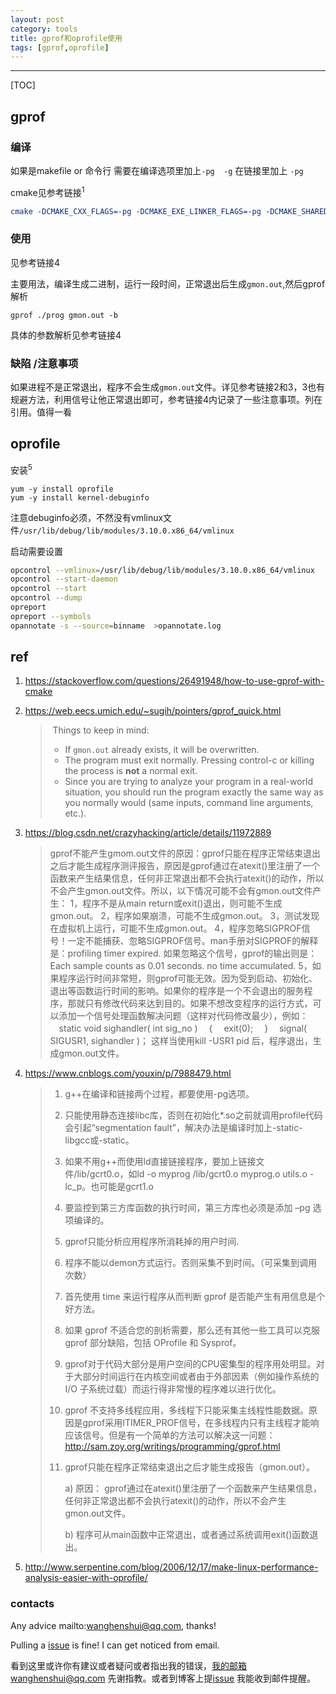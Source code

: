 ```yaml
---
layout: post
category: tools
title: gprof和oprofile使用
tags: [gprof,oprofile]
---
```


  

---

[TOC]

## gprof

### 编译

如果是makefile or 命令行 需要在编译选项里加上`-pg  -g` 在链接里加上 `-pg`

cmake见参考链接<sup>1</sup>

```cmake
cmake -DCMAKE_CXX_FLAGS=-pg -DCMAKE_EXE_LINKER_FLAGS=-pg -DCMAKE_SHARED_LINKER_FLAGS=-pg <SOURCE_DIR>
```

### 使用

见参考链接4

主要用法，编译生成二进制，运行一段时间，正常退出后生成`gmon.out`,然后gprof解析

```shell
gprof ./prog gmon.out -b 
```



具体的参数解析见参考链接4

###  缺陷 /注意事项

如果进程不是正常退出，程序不会生成`gmon.out`文件。详见参考链接2和3，3也有规避方法，利用信号让他正常退出即可，参考链接4内记录了一些注意事项。列在引用。值得一看







## oprofile

安装<sup>5</sup>

```shell
yum -y install oprofile
yum -y install kernel-debuginfo
```

注意debuginfo必须，不然没有vmlinux文件`/usr/lib/debug/lib/modules/3.10.0.x86_64/vmlinux`

启动需要设置

```bash
opcontrol --vmlinux=/usr/lib/debug/lib/modules/3.10.0.x86_64/vmlinux
opcontrol --start-daemon
opcontrol --start
opcontrol --dump
opreport
opreport --symbols
opannotate -s --source=binname  >opannotate.log

```

## ref

1. https://stackoverflow.com/questions/26491948/how-to-use-gprof-with-cmake

2. https://web.eecs.umich.edu/~sugih/pointers/gprof_quick.html

   > ​      Things to keep in mind:            
   >
   > - If `gmon.out` already exists,            it will be overwritten.        
   > - The program must exit normally.  Pressing control-c            or killing the process is **not** a normal exit.        
   > - Since you are trying to analyze your program in a real-world            situation, you should run the program exactly the same            way as you normally would (same inputs, command line            arguments, etc.).      

3. https://blog.csdn.net/crazyhacking/article/details/11972889

   > gprof不能产生gmom.out文件的原因：gprof只能在程序正常结束退出之后才能生成程序测评报告，原因是gprof通过在atexit()里注册了一个函数来产生结果信息，任何非正常退出都不会执行atexit()的动作，所以不会产生gmon.out文件。所以，以下情况可能不会有gmon.out文件产生：
   >      1，程序不是从main return或exit()退出，则可能不生成gmon.out。
   >      2，程序如果崩溃，可能不生成gmon.out。
   >      3，测试发现在虚拟机上运行，可能不生成gmon.out。
   >      4，程序忽略SIGPROF信号！一定不能捕获、忽略SIGPROF信号。man手册对SIGPROF的解释是：profiling  timer expired. 如果忽略这个信号，gprof的输出则是：Each sample counts as 0.01 seconds.  no time accumulated.
   >      5，如果程序运行时间非常短，则gprof可能无效。因为受到启动、初始化、退出等函数运行时间的影响。如果你的程序是一个不会退出的服务程序，那就只有修改代码来达到目的。如果不想改变程序的运行方式，可以添加一个信号处理函数解决问题（这样对代码修改最少），例如： 
   >  　static void sighandler( int sig_no ) 
   >  　{ 
   >  　exit(0); 
   >  　} 
   >  　signal( SIGUSR1, sighandler )； 
   >  这样当使用kill -USR1 pid 后，程序退出，生成gmon.out文件。

4. https://www.cnblogs.com/youxin/p/7988479.html

   > 1. g++在编译和链接两个过程，都要使用-pg选项。
   >
   > 2. 只能使用静态连接libc库，否则在初始化*.so之前就调用profile代码会引起“segmentation fault”，解决办法是编译时加上-static-libgcc或-static。
   >
   > 3. 如果不用g++而使用ld直接链接程序，要加上链接文件/lib/gcrt0.o，如ld -o myprog /lib/gcrt0.o myprog.o utils.o -lc_p。也可能是gcrt1.o
   >
   > 4. 要监控到第三方库函数的执行时间，第三方库也必须是添加 –pg 选项编译的。
   >
   > 5. gprof只能分析应用程序所消耗掉的用户时间.
   >
   > 6. 程序不能以demon方式运行。否则采集不到时间。（可采集到调用次数）
   >
   > 7. 首先使用 time 来运行程序从而判断 gprof 是否能产生有用信息是个好方法。
   >
   > 8. 如果 gprof 不适合您的剖析需要，那么还有其他一些工具可以克服 gprof 部分缺陷，包括 OProfile 和 Sysprof。
   >
   > 9. gprof对于代码大部分是用户空间的CPU密集型的程序用处明显。对于大部分时间运行在内核空间或者由于外部因素（例如操作系统的 I/O 子系统过载）而运行得非常慢的程序难以进行优化。
   >
   > 10. gprof 不支持多线程应用，多线程下只能采集主线程性能数据。原因是gprof采用ITIMER_PROF信号，在多线程内只有主线程才能响应该信号。但是有一个简单的方法可以解决这一问题：http://sam.zoy.org/writings/programming/gprof.html
   >
   > 11. gprof只能在程序正常结束退出之后才能生成报告（gmon.out）。
   >
   >     a) 原因： gprof通过在atexit()里注册了一个函数来产生结果信息，任何非正常退出都不会执行atexit()的动作，所以不会产生gmon.out文件。
   >
   >     b) 程序可从main函数中正常退出，或者通过系统调用exit()函数退出。

5. http://www.serpentine.com/blog/2006/12/17/make-linux-performance-analysis-easier-with-oprofile/

### contacts

Any advice mailto:wanghenshui@qq.com, thanks! 

Pulling a [issue](https://github.com/wanghenshui/wanghenshui.github.io/issues/new) is fine! I can get noticed from email.

看到这里或许你有建议或者疑问或者指出我的错误，我的邮箱wanghenshui@qq.com 先谢指教。或者到博客上提[issue](https://github.com/wanghenshui/wanghenshui.github.io/issues/new) 我能收到邮件提醒。


